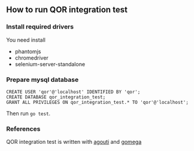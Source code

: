 ## How to run QOR integration test

### Install required drivers

You need install

- phantomjs
- chromedriver
- selenium-server-standalone

### Prepare mysql database

    CREATE USER 'qor'@'localhost' IDENTIFIED BY 'qor';
    CREATE DATABASE qor_integration_test;
    GRANT ALL PRIVILEGES ON qor_integration_test.* TO 'qor'@'localhost';

Then run `go test`.

### References

QOR integration test is written with [agouti](http://agouti.org/) and [gomega](http://onsi.github.io/gomega/)
